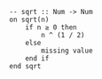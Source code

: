 ```applescript
-- sqrt :: Num -> Numon sqrt(n)	if n ≥ 0 then		n ^ (1 / 2)	else		missing value	end ifend sqrt
```